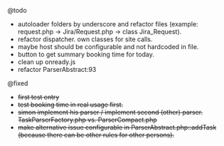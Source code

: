 @todo
- autoloader folders by underscore and refactor files (example: request.php -> Jira/Request.php -> class Jira_Request).
- refactor dispatcher. own classes for site calls.
- maybe host should be configurable and not hardcoded in file.
- button to get summary booking time for today.
- clean up onready.js
- refactor ParserAbstract:93

@fixed
- ~~first test entry~~
- ~~test booking time in real usage first.~~
- ~~simon implement his parser / implement second (other) parser. TaskParserFactory.php vs. ParserCompact.php~~
- ~~make alternative issue configurable in ParserAbstract.php::addTask (because there can be other rules for other persons).~~
